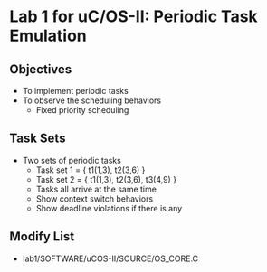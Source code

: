 # Lab 1 for uC/OS-II: Periodic Task Emulation

## Objectives
- To implement periodic tasks
- To observe the scheduling behaviors
  - Fixed priority scheduling

## Task Sets
- Two sets of periodic tasks
  - Task set 1 = { t1(1,3), t2(3,6) }
  - Task set 2 = { t1(1,3), t2(3,6), t3(4,9) }
  - Tasks all arrive at the same time
  - Show context switch behaviors
  - Show deadline violations if there is any

## Modify List
- lab1/SOFTWARE/uCOS-II/SOURCE/OS_CORE.C
